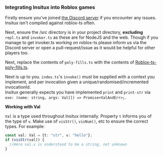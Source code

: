 ### Integrating Insitux into Roblox games

Firstly ensure you've joined [the Discord server](https://discord.gg/w3Fc4YZ9Qw) if you encounter any issues. Insitux isn't compiled against roblox-ts often.

Next, ensure the /src directory is in your project directory, **excluding** `repl.ts` and `invoker.ts` as these are for NodeJS and the web. Though if you manage to get invoker.ts working on roblox-ts please inform us via the Discord server or open a pull-request/issue as it would be helpful for other players too.

Next, replace the contents of `poly-fills.ts` with the contents of [Roblox-ts-poly-fills.ts](https://github.com/phunanon/Insitux/blob/master/integrations/Roblox-ts-poly-fills.ts).

Next is up to you. `index.ts`'s `invoke()` must be supplied with a context you implement, and per invocation given a unique/randomised/incremented invocationId.  
Insitux generally expects you have implemented `print` and `print-str` via `exe: (name: string, args: Val[]) => Promise<ValAndErr>;`.

**Working with Val**

`Val` is a type used throughout Insitux internally. Property `t` informs you of the type of `v`. Make use of `visStr()`, `visNum()`, etc to ensure the correct types. For example:

```ts
const val: Val = {t: "str", v: "hello"};
if (visStr(val)) {
  //Here val.v is understood to be a string, not unknown
}
```